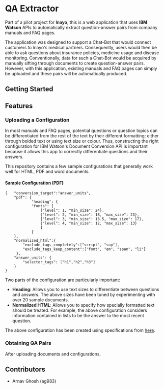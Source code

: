# QA Extractor
Part of a pilot project for **Inayo**, this is a web application that uses **IBM Watson** APIs to automatically extract question-answer pairs from company manuals and FAQ pages.

The application was designed to support a Chat-Bot that would connect customers to Inayo's medical partners. Consequently, users would then be able to ask questions about insurance policies, medicine usage and disease monitoring. Conventionally, data for such a Chat-Bot would be acquired by manually sifting through documents to create question-answer pairs. However, with this application, existing manuals and FAQ pages can simply be uploaded and these pairs will be automatically produced.

## Getting Started


## Features

### Uploading a Configuration
In most manuals and FAQ pages, potential questions or question topics can be differentiated from the rest of the text by their different formatting; either through bolded text or using text size or colour. Thus, constructing the right configuration for IBM Watson's Document Conversion API is important because it allows this app to correctly differentiate questions and their answers.

This repository contains a few sample configurations that generally work well for HTML, PDF and word documents.

#### Sample Configuration (PDF)
```
{	"conversion_target":"answer_units",
 	"pdf": {
    		"heading": {
    		"fonts": [
                {"level": 1, "min_size": 24},
                {"level": 2, "min_size": 18, "max_size": 23},
                {"level": 3, "min_size": 13.5, "max_size": 17},
                {"level": 4, "min_size": 12, "max_size": 13}
            	]
        	}
    },
 	"normalized_html":{  
    	"exclude_tags_completely":["script", "sup"],
    	"exclude_tags_keep_content":["font", "em", "span", "li"]
     },
    "answer_units": {
    	"selector_tags": ["h1","h2","h3"]
	}
}
```

Two parts of the configuration are particularly important:
* **Heading**: Allows you to use text sizes to differentiate between questions and answers. The above sizes have been tuned by experimenting with over 20 sample documents.
* **Normalized HTML**: Allows you to specify how specially formatted text should be treated. For example, the above configuration considers information contained in lists to be the answer to the most recent question.

The above configuration has been created using specifications from [here](https://console.bluemix.net/docs/services/document-conversion/customizing.html#advanced-customization-options). 

### Obtaining QA Pairs
After uploading documents and configurations, 


## Contributors
* Arnav Ghosh (ag983)